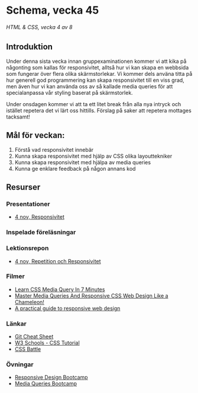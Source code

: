 # Schema, vecka 45
###### HTML & CSS, vecka 4 av 8

## Introduktion

Under denna sista vecka innan gruppexaminationen kommer vi att kika på någonting som kallas för responsivitet, alltså hur vi kan skapa en webbsida som fungerar över flera olika skärmstorlekar. Vi kommer dels använa titta på hur generell god programmering kan skapa responsivitet till en viss grad, men även hur vi kan använda oss av så kallade media queries för att specialanpassa vår styling baserat på skärmstorlek.

Under onsdagen kommer vi att ta ett litet break från alla nya intryck och istället repetera det vi lärt oss hittills. Förslag på saker att repetera mottages tacksamt!


## Mål för veckan:
1. Förstå vad responsivitet innebär
2. Kunna skapa responsivitet med hjälp av CSS olika layouttekniker
3. Kunna skapa responsivitet med hjälpa av media queries
4. Kunna ge enklare feedback på någon annans kod


## Resurser

### Presentationer
* [4 nov, Responsivitet](https://docs.google.com/presentation/d/1_5S8nETWNWB5FNe6Cr1eH99WSF3uK05L/edit?usp=sharing&ouid=117251319654116712560&rtpof=true&sd=true)

### Inspelade föreläsningar


### Lektionsrepon
* [4 nov, Repetition och Responsivitet](https://github.com/fu-html-css-fe24/lecture-4-nov)


### Filmer
* [Learn CSS Media Query In 7 Minutes](https://www.youtube.com/watch?v=yU7jJ3NbPdA)
* [Master Media Queries And Responsive CSS Web Design Like a Chameleon!](https://www.youtube.com/watch?v=K24lUqcT0Ms)
* [A practical guide to responsive web design](https://www.youtube.com/watch?v=x4u1yp3Msao&t=60s)

  
### Länkar
* [Git Cheat Sheet](https://gist.github.com/Santosnr6/0741f2c607404f75fea8dc0910ded790)
* [W3 Schools - CSS Tutorial](https://www.w3schools.com/css/)
* [CSS Battle](https://cssbattle.dev/)


### Övningar
* [Responsive Design Bootcamp](https://github.com/fu-html-css-fe24/exercise-css-responsive-design-bootcamp)
* [Media Queries Bootcamp](https://github.com/fu-html-css-fe24/exercise-css-media-queries-bootcamp)





